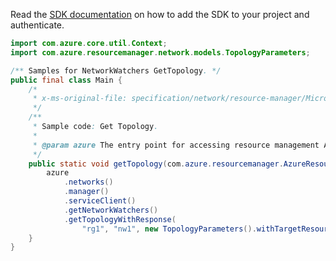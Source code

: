 Read the [SDK documentation](https://github.com/Azure/azure-sdk-for-java/blob/azure-resourcemanager_2.11.0/sdk/resourcemanager/azure-resourcemanager/README.md) on how to add the SDK to your project and authenticate.

```java
import com.azure.core.util.Context;
import com.azure.resourcemanager.network.models.TopologyParameters;

/** Samples for NetworkWatchers GetTopology. */
public final class Main {
    /*
     * x-ms-original-file: specification/network/resource-manager/Microsoft.Network/stable/2021-05-01/examples/NetworkWatcherTopologyGet.json
     */
    /**
     * Sample code: Get Topology.
     *
     * @param azure The entry point for accessing resource management APIs in Azure.
     */
    public static void getTopology(com.azure.resourcemanager.AzureResourceManager azure) {
        azure
            .networks()
            .manager()
            .serviceClient()
            .getNetworkWatchers()
            .getTopologyWithResponse(
                "rg1", "nw1", new TopologyParameters().withTargetResourceGroupName("rg2"), Context.NONE);
    }
}
```
